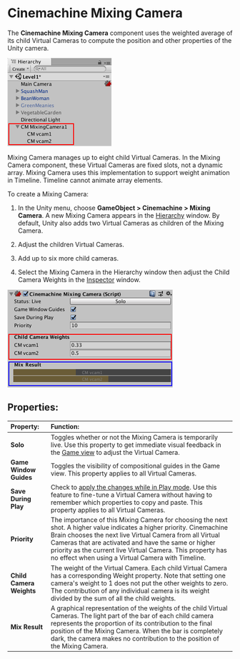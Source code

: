 # Cinemachine Mixing Camera

The __Cinemachine Mixing Camera__ component uses the weighted average of its child Virtual Cameras to compute the position and other properties of the Unity camera.

![Cinemachine Mixing Camera with two child Virtual Cameras (red)](images/CinemachineMixingCamera.png)

Mixing Camera manages up to eight child Virtual Cameras. In the Mixing Camera component, these Virtual Cameras are fixed slots, not a dynamic array. Mixing Camera uses this implementation to support weight animation in Timeline. Timeline cannot animate array elements.

To create a Mixing Camera:

1. In the Unity menu, choose __GameObject > Cinemachine > Mixing Camera__.
A new Mixing Camera appears in the [Hierarchy](https://docs.unity3d.com/Manual/Hierarchy.html) window. By default, Unity also adds two Virtual Cameras as children of the Mixing Camera.

2. Adjust the children Virtual Cameras.

3. Add up to six more child cameras.

4. Select the Mixing Camera in the Hierarchy window then adjust the Child Camera Weights in the [Inspector](https://docs.unity3d.com/Manual/UsingTheInspector.html) window.

![Child Camera Weights (red) and their contributions to the final position (blue)](images/CinemachineMixingCameraChildren.png)

## Properties:

| **Property:** | **Function:** |
|:---|:---|
| __Solo__ | Toggles whether or not the Mixing Camera is temporarily live. Use this property to get immediate visual feedback in the [Game view](https://docs.unity3d.com/Manual/GameView.html) to adjust the Virtual Camera. |
| __Game Window Guides__ | Toggles the visibility of compositional guides in the Game view. This property applies to all Virtual Cameras. |
| __Save During Play__ | Check to [apply the changes while in Play mode](CinemachineSavingDuringPlay.html).  Use this feature to fine-tune a Virtual Camera without having to remember which properties to copy and paste. This property applies to all Virtual Cameras. |
| __Priority__ | The importance of this Mixing Camera for choosing the next shot. A higher value indicates a higher priority. Cinemachine Brain chooses the next live Virtual Camera from all Virtual Cameras that are activated and have the same or higher priority as the current live Virtual Camera. This property has no effect when using a Virtual Camera with Timeline. |
| __Child Camera Weights__ | The weight of the Virtual Camera. Each child Virtual Camera has a corresponding Weight property. Note that setting one camera's weight to 1 does not put the other weights to zero.  The contribution of any individual camera is its weight divided by the sum of all the child weights. |
| __Mix Result__ | A graphical representation of the weights of the child Virtual Cameras. The light part of the bar of each child camera represents the proportion of its contribution to the final position of the Mixing Camera. When the bar is completely dark, the camera makes no contribution to the position of the Mixing Camera. |


